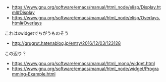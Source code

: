 - https://www.gnu.org/software/emacs/manual/html_node/elisp/Display.html#Display
- https://www.gnu.org/software/emacs/manual/html_node/elisp/Overlays.html#Overlays

これはxwidgetでちがうものそう

- http://grugrut.hatenablog.jp/entry/2016/12/03/123128

この辺り？

- https://www.gnu.org/software/emacs/manual/html_mono/widget.html
- https://www.gnu.org/software/emacs/manual/html_node/widget/Programming-Example.html
